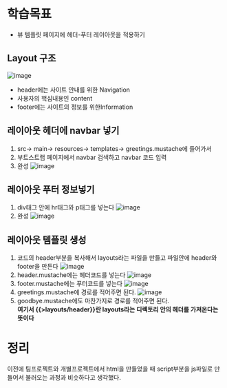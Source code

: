 # 학습목표
- 뷰 템플릿 페이지에 헤더-푸터 레이아웃을 적용하기

## Layout 구조
![image](https://user-images.githubusercontent.com/89372098/132508578-aa72e0c0-9cbb-44e9-9f4c-12a3cc1b20b0.png)  
- header에는 사이트 안내를 위한 Navigation
- 사용자의 핵심내용인 content
- footer에는 사이트의 정보를 위한Information

## 레이아웃 헤더에 navbar 넣기

1. src-> main-> resources-> templates-> greetings.mustache에 들어가서
2. 부트스트랩 페이지에서 navbar 검색하고 navbar 코드 입력
3. 완성
![image](https://user-images.githubusercontent.com/89372098/132839553-50eb08ae-5306-4c2b-8b27-5b9b33564f57.png)

## 레이아웃 푸터 정보넣기
1. div태그 안에 hr태그와 p태그를 넣는다
![image](https://user-images.githubusercontent.com/89372098/132840496-b58e1aa7-d2c8-4b2b-9b87-463fbcf9b591.png)  
2. 완성
![image](https://user-images.githubusercontent.com/89372098/132840570-5a9b37ad-3614-4da1-86d0-f5578ee0dbaa.png)

## 레이아웃 템플릿 생성
1. 코드의 header부분을 복사해서 layouts라는 파일을 만들고 파일안에 header와 footer을 만든다
![image](https://user-images.githubusercontent.com/89372098/132842155-d39e5f82-299a-41aa-90e0-dcd0fe0eedb0.png)  
2. header.mustache에는 헤더코드를 넣는다
![image](https://user-images.githubusercontent.com/89372098/132842243-b3d331cd-ccf1-4c12-8a57-5919aa2cda75.png)
3. footer.mustache에는 푸터코드를 넣는다
![image](https://user-images.githubusercontent.com/89372098/132842352-7a9151b5-82f7-4ff5-ab33-e875631a8768.png)  
4. greetings.mustache에 경로를 적어주면 된다.
![image](https://user-images.githubusercontent.com/89372098/132842527-3398349f-8fe0-4af2-b10c-dcfb2af77b04.png)
5. goodbye.mustache에도 마찬가지로 경로를 적어주면 된다.  
**여기서 {{>layouts/header}}란 layouts라는 디렉토리 안의 헤더를 가져온다는 뜻이다**

# 정리
이전에 팀프로젝트와 개별프로젝트에서 html을 만들었을 때 script부분을 js파일로 만들어서 불러오는 과정과 비슷하다고 생각했다. 

